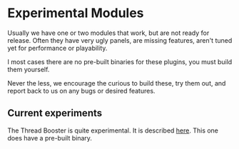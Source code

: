 # Experimental Modules

Usually we have one or two modules that work, but are not ready for release. Often they have very ugly panels, are missing features, aren't tuned yet for performance or playability.

I most cases there are no pre-built binaries for these plugins, you must build them yourself.

Never the less, we encourage the curious to build these, try them out, and report back to us on any bugs or desired features.

## Current experiments

The Thread Booster is quite experimental. It is described [here](thread-booster.md). This one does have a pre-built binary.
